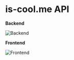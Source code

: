 # is-cool.me API

**Backend**

![Backend](https://skillicons.dev/icons?i=nodejs,express,sentry)

**Frontend**

![Frontend](https://skillicons.dev/icons?i=html,tailwind)
